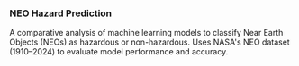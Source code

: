 ### NEO Hazard Prediction

A comparative analysis of machine learning models to classify Near Earth Objects (NEOs) as hazardous or non-hazardous. Uses NASA's NEO dataset (1910–2024) to evaluate model performance and accuracy.